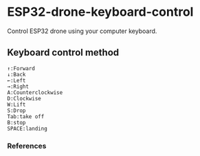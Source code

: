 # ESP32-drone-keyboard-control
Control ESP32 drone using your computer keyboard.
## Keyboard control method
```
↑:Forward
↓:Back
←:Left
→:Right
A:Counterclockwise
D:Clockwise
W:Lift
S:Drop
Tab:take off
B:stop
SPACE:landing
```
### References
[1]: https://github.com/01studio-lab/pyDrone
[2]: https://www.youtube.com/watch?v=LmEcyQnfpDA&t=2187s
